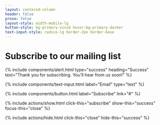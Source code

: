 ```yaml
---
layout: centered-column
header: false
prose: false
layout-style: width-mobile-lg
button-style: bg-primary-vivid hover:bg-primary-darker
text-input-style: radius-lg border-2px border-base
---
```

# Subscribe to our mailing list

{% include components/alert.html type="success" heading="Success" text="Thank you for subscribing. You’ll hear from us soon!" %}

{% include components/text-input.html label="Email" type="text" %}

{% include components/button.html label="Subscribe" link="#" %}

{% include actions/show.html click-this="subscribe" show-this="success" focus-this="close" %}

{% include actions/hide.html click-this="close" hide-this="success" %}